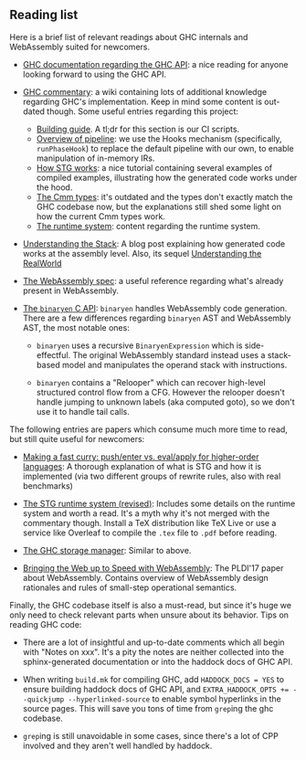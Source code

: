 ## Reading list

Here is a brief list of relevant readings about GHC internals and WebAssembly
suited for newcomers.

* [GHC documentation regarding the GHC API](https://downloads.haskell.org/~ghc/latest/docs/html/users_guide/extending_ghc.html):
  a nice reading for anyone looking forward to using the GHC API.

* [GHC commentary](https://ghc.haskell.org/trac/ghc/wiki/Commentary):
  a wiki containing lots of additional knowledge regarding GHC's
  implementation. Keep in mind some content is out-dated though. Some useful
  entries regarding this project:
    - [Building guide](https://ghc.haskell.org/trac/ghc/wiki/Building).
      A tl;dr for this section is our CI scripts.
    - [Overview of pipeline](https://ghc.haskell.org/trac/ghc/wiki/Commentary/Pipeline):
      we use the Hooks mechanism (specifically, `runPhaseHook`) to replace the
      default pipeline with our own, to enable manipulation of in-memory IRs.
    * [How STG works](https://ghc.haskell.org/trac/ghc/wiki/Commentary/Compiler/GeneratedCode):
      a nice tutorial containing several examples of compiled examples,
      illustrating how the generated code works under the hood.
    * [The Cmm types](https://ghc.haskell.org/trac/ghc/wiki/Commentary/Compiler/CmmType):
      it's outdated and the types don't exactly match the GHC codebase now, but
      the explanations still shed some light on how the current Cmm types work.
    * [The runtime system](https://ghc.haskell.org/trac/ghc/wiki/Commentary/Rts):
      content regarding the runtime system.

* [Understanding the Stack](http://www.well-typed.com/blog/94/):
  A blog post explaining how generated code works at the assembly level. Also,
  its sequel [Understanding the RealWorld](http://www.well-typed.com/blog/95/)

* [The WebAssembly spec](https://webassembly.github.io/spec/core/index.html): a
  useful reference regarding what's already present in WebAssembly.

* [The `binaryen` C API](https://github.com/WebAssembly/binaryen/blob/master/src/binaryen-c.h):
  `binaryen` handles WebAssembly code generation. There are a few differences
  regarding `binaryen` AST and WebAssembly AST, the most notable ones:
    - `binaryen` uses a recursive `BinaryenExpression` which is side-effectful.
      The original WebAssembly standard instead uses a stack-based model and
      manipulates the operand stack with instructions.

    - `binaryen` contains a "Relooper" which can recover high-level structured
      control flow from a CFG. However the relooper doesn't handle jumping to
      unknown labels (aka computed goto), so we don't use it to handle tail
      calls.

The following entries are papers which consume much more time to read, but
still quite useful for newcomers:

* [Making a fast curry: push/enter vs. eval/apply for higher-order languages](https://www.microsoft.com/en-us/research/publication/make-fast-curry-pushenter-vs-evalapply/):
  A thorough explanation of what is STG and how it is implemented (via two
  different groups of rewrite rules, also with real benchmarks)

* [The STG runtime system (revised)](https://github.com/ghc/ghc/blob/master/docs/rts/rts.tex):
  Includes some details on the runtime system and worth a read. It's a myth why
  it's not merged with the commentary though. Install a TeX distribution like
  TeX Live or use a service like Overleaf to compile the `.tex` file to `.pdf`
  before reading.

* [The GHC storage manager](https://github.com/ghc/ghc/blob/master/docs/storage-mgt/sm.tex):
  Similar to above.

* [Bringing the Web up to Speed with WebAssembly](https://github.com/WebAssembly/spec/blob/master/papers/pldi2017.pdf):
  The PLDI'17 paper about WebAssembly. Contains overview of WebAssembly design
  rationales and rules of small-step operational semantics.

Finally, the GHC codebase itself is also a must-read, but since it's huge we
only need to check relevant parts when unsure about its behavior. Tips on
reading GHC code:

* There are a lot of insightful and up-to-date comments which all begin with
  "Notes on xxx". It's a pity the notes are neither collected into the
  sphinx-generated documentation or into the haddock docs of GHC API.

* When writing `build.mk` for compiling GHC, add `HADDOCK_DOCS = YES` to ensure
  building haddock docs of GHC API, and `EXTRA_HADDOCK_OPTS += --quickjump
  --hyperlinked-source` to enable symbol hyperlinks in the source pages. This
  will save you tons of time from `grep`ing the ghc codebase.

* `grep`ing is still unavoidable in some cases, since there's a lot of CPP
  involved and they aren't well handled by haddock.
